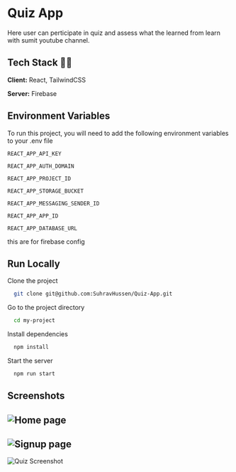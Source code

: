 
# Quiz App
Here user can perticipate in quiz and assess what the learned from learn with sumit youtube channel.






## Tech Stack 🔮🔮

**Client:** React, TailwindCSS

**Server:** Firebase

## Environment Variables

To run this project, you will need to add the following environment variables to your .env file

`REACT_APP_API_KEY`

`REACT_APP_AUTH_DOMAIN`

`REACT_APP_PROJECT_ID`

`REACT_APP_STORAGE_BUCKET`

`REACT_APP_MESSAGING_SENDER_ID`

`REACT_APP_APP_ID`

`REACT_APP_DATABASE_URL`

this are for firebase config


## Run Locally

Clone the project

```bash
  git clone git@github.com:SuhravHussen/Quiz-App.git
```

Go to the project directory

```bash
  cd my-project
```

Install dependencies

```bash
  npm install
```

Start the server

```bash
  npm run start
```


## Screenshots

![Home page](https://i.ibb.co/4YpRmvL/Quiz-App.png)
---
![Signup page](https://i.ibb.co/k8pnTfj/Quiz-App-2.png)
---
![Quiz Screenshot](https://i.ibb.co/VW0CKnR/Quiz-App-1.png)
